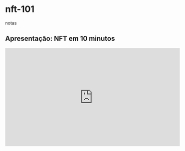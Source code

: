 # nft-101
notas

## Apresentação: NFT em 10 minutos

<iframe width="560" height="315" src="https://www.youtube-nocookie.com/embed/B0jk7PoxHlw" title="YouTube video player" frameborder="0" allow="accelerometer; autoplay; clipboard-write; encrypted-media; gyroscope; picture-in-picture" allowfullscreen></iframe>
